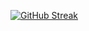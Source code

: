 [![GitHub Streak](https://github-readme-streak-stats.herokuapp.com?user=eldyj&theme=dark&hide_border=true&date_format=%5BY.%5Dn.j&locale=ru)](https://git.io/streak-stats)
